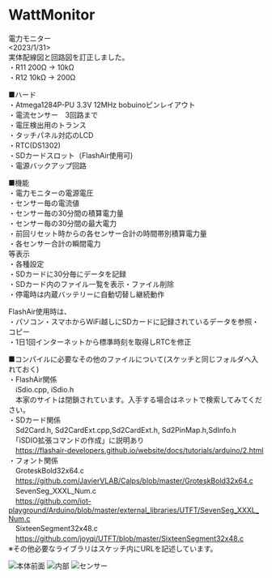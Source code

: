 # WattMonitor
電力モニター  
<2023/1/31>  
実体配線図と回路図を訂正しました。  
・R11 200Ω -> 10kΩ  
・R12 10kΩ -> 200Ω  
  
■ハード  
・Atmega1284P-PU 3.3V 12MHz bobuinoピンレイアウト  
・電流センサー　3回路まで  
・電圧検出用のトランス  
・タッチパネル対応のLCD  
・RTC(DS1302)  
・SDカードスロット（FlashAir使用可)  
・電源バックアップ回路
  
■機能  
・電力モニターの電源電圧  
・センサー毎の電流値  
・センサー毎の30分間の積算電力量  
・センサー毎の30分間の最大電力  
・前回リセット時からの各センサー合計の時間帯別積算電力量  
・各センサー合計の瞬間電力  
等表示  
・各種設定  
・SDカードに30分毎にデータを記録  
・SDカード内のファイル一覧を表示・ファイル削除  
・停電時は内蔵バッテリーに自動切替し継続動作  
  
FlashAir使用時は、  
・パソコン・スマホからWiFi越しにSDカードに記録されているデータを参照・コピー  
・1日1回インターネットから標準時刻を取得しRTCを修正  

■コンパイルに必要なその他のファイルについて(スケッチと同じフォルダへ入れておく)  
・FlashAir関係  
　iSdio.cpp, iSdio.h  
　本家のサイトは閉鎖されています。入手する場合はネットで検索してみてください。  
・SDカード関係  
　Sd2Card.h, Sd2CardExt.cpp,Sd2CardExt.h, Sd2PinMap.h,SdInfo.h  
　「iSDIO拡張コマンドの作成」に説明あり  
　https://flashair-developers.github.io/website/docs/tutorials/arduino/2.html  
・フォント関係  
　GroteskBold32x64.c  
　https://github.com/JavierVLAB/Calps/blob/master/GroteskBold32x64.c  
　SevenSeg_XXXL_Num.c  
　https://github.com/iot-playground/Arduino/blob/master/external_libraries/UTFT/SevenSeg_XXXL_Num.c  
　SixteenSegment32x48.c  
　https://github.com/joyqi/UTFT/blob/master/SixteenSegment32x48.c  
※その他必要なライブラリはスケッチ内にURLを記述しています。  
  
![本体前面](https://user-images.githubusercontent.com/114241917/209243269-b8c7d9c2-f591-4082-9b9e-081770475712.jpg)
![内部](https://user-images.githubusercontent.com/114241917/209243399-f9e89ccb-9ef8-4686-b888-825ebc829a69.jpg)
![センサー](https://user-images.githubusercontent.com/114241917/209243423-99bfbb07-b247-4e75-a755-934a447dcfdc.jpg)
